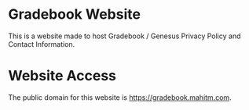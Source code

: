 # Gradebook Website

This is a website made to host Gradebook / Genesus Privacy Policy and Contact Information.

# Website Access

The public domain for this website is https://gradebook.mahitm.com.
